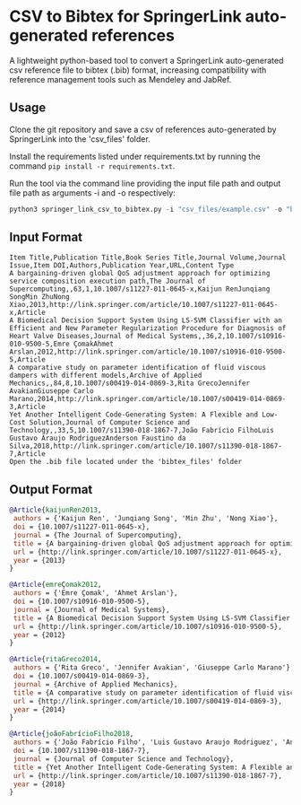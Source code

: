 # CSV to Bibtex for SpringerLink auto-generated references
A lightweight python-based tool to convert a SpringerLink auto-generated csv reference file to bibtex (.bib) format, increasing compatibility with reference management tools such as Mendeley and JabRef.

## Usage
Clone the git repository and save a csv of references auto-generated by SpringerLink into the 'csv_files' folder.

Install the requirements listed under requirements.txt by running the command `pip install -r requirements.txt`.

Run the tool via the command line providing the input file path and output file path as arguments -i and -o respectively:

```python
python3 springer_link_csv_to_bibtex.py -i "csv_files/example.csv" -o "bibtex_files/example.bib"
```

## Input Format
```csv
Item Title,Publication Title,Book Series Title,Journal Volume,Journal Issue,Item DOI,Authors,Publication Year,URL,Content Type
A bargaining-driven global QoS adjustment approach for optimizing service composition execution path,The Journal of Supercomputing,,63,1,10.1007/s11227-011-0645-x,Kaijun RenJunqiang SongMin ZhuNong Xiao,2013,http://link.springer.com/article/10.1007/s11227-011-0645-x,Article
A Biomedical Decision Support System Using LS-SVM Classifier with an Efficient and New Parameter Regularization Procedure for Diagnosis of Heart Valve Diseases,Journal of Medical Systems,,36,2,10.1007/s10916-010-9500-5,Emre ÇomakAhmet Arslan,2012,http://link.springer.com/article/10.1007/s10916-010-9500-5,Article
A comparative study on parameter identification of fluid viscous dampers with different models,Archive of Applied Mechanics,,84,8,10.1007/s00419-014-0869-3,Rita GrecoJennifer AvakianGiuseppe Carlo Marano,2014,http://link.springer.com/article/10.1007/s00419-014-0869-3,Article
Yet Another Intelligent Code-Generating System: A Flexible and Low-Cost Solution,Journal of Computer Science and Technology,,33,5,10.1007/s11390-018-1867-7,João Fabrício FilhoLuis Gustavo Araujo RodriguezAnderson Faustino da Silva,2018,http://link.springer.com/article/10.1007/s11390-018-1867-7,Article
Open the .bib file located under the 'bibtex_files' folder
```

## Output Format
```bibtex
@Article{kaijunRen2013,
 authors = {'Kaijun Ren', 'Junqiang Song', 'Min Zhu', 'Nong Xiao'},
 doi = {10.1007/s11227-011-0645-x},
 journal = {The Journal of Supercomputing},
 title = {A bargaining-driven global QoS adjustment approach for optimizing service composition execution path},
 url = {http://link.springer.com/article/10.1007/s11227-011-0645-x},
 year = {2013}
}

@Article{emreÇomak2012,
 authors = {'Emre Çomak', 'Ahmet Arslan'},
 doi = {10.1007/s10916-010-9500-5},
 journal = {Journal of Medical Systems},
 title = {A Biomedical Decision Support System Using LS-SVM Classifier with an Efficient and New Parameter Regularization Procedure for Diagnosis of Heart Valve Diseases},
 url = {http://link.springer.com/article/10.1007/s10916-010-9500-5},
 year = {2012}
}

@Article{ritaGreco2014,
 authors = {'Rita Greco', 'Jennifer Avakian', 'Giuseppe Carlo Marano'},
 doi = {10.1007/s00419-014-0869-3},
 journal = {Archive of Applied Mechanics},
 title = {A comparative study on parameter identification of fluid viscous dampers with different models},
 url = {http://link.springer.com/article/10.1007/s00419-014-0869-3},
 year = {2014}
}

@Article{joãoFabrícioFilho2018,
 authors = {'João Fabrício Filho', 'Luis Gustavo Araujo Rodriguez', 'Anderson Faustino da Silva'},
 doi = {10.1007/s11390-018-1867-7},
 journal = {Journal of Computer Science and Technology},
 title = {Yet Another Intelligent Code-Generating System: A Flexible and Low-Cost Solution},
 url = {http://link.springer.com/article/10.1007/s11390-018-1867-7},
 year = {2018}
}
```

